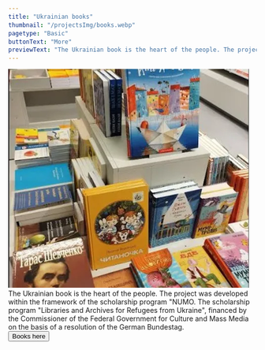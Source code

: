 ```yaml
---
title: "Ukrainian books"
thumbnail: "/projectsImg/books.webp"
pagetype: "Basic"
buttonText: "More"
previewText: "The Ukrainian book is the heart of the people. The project was developed within the framework of the NUMO scholarship program 'Libraries and archives for refugees from Ukraine'.'."
---
```


<div class="flex justify-center">
<img src='/projectsImg/books.webp' class='pb-2 w-72 md:w-96 my-8'>
</div>

<div class="text-center container lg:w-1/2 p-6 mx-auto">
The Ukrainian book is the heart of the people.
The project was developed within the framework of the scholarship program "NUMO. The scholarship program "Libraries and Archives for Refugees from Ukraine", financed by the Commissioner of the Federal Government for Culture and Mass Media on the basis of a resolution of the German Bundestag.
</div>

<div class="relative flex justify-center">
 <a href='https://opac.trier.de/de-de/Suche/Einfache-Suche?search=ukrainisch&top=y&facets=v_______Ukrainisch' target='_blank'>
            <button class="px-12 py-2 my-5 bg-gray-50 border-2 hover:border-red-400 hover:text-purple-600 
                  dark:bg-gray-700 dark:hover:text-purple-300">
            Books here
            </button>
          </div>    